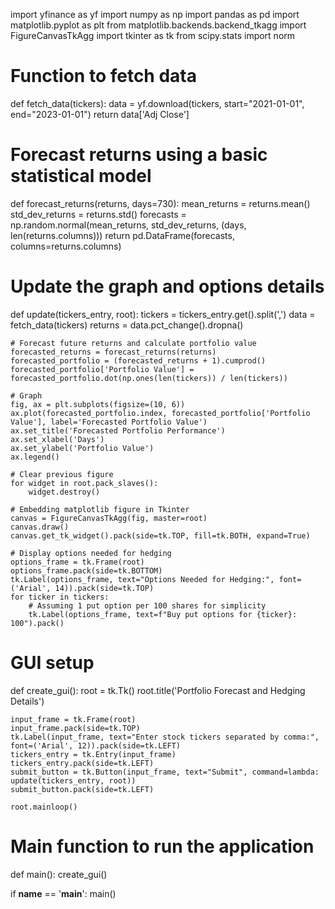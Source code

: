 import yfinance as yf
import numpy as np
import pandas as pd
import matplotlib.pyplot as plt
from matplotlib.backends.backend_tkagg import FigureCanvasTkAgg
import tkinter as tk
from scipy.stats import norm

# Function to fetch data
def fetch_data(tickers):
    data = yf.download(tickers, start="2021-01-01", end="2023-01-01")
    return data['Adj Close']

# Forecast returns using a basic statistical model
def forecast_returns(returns, days=730):
    mean_returns = returns.mean()
    std_dev_returns = returns.std()
    forecasts = np.random.normal(mean_returns, std_dev_returns, (days, len(returns.columns)))
    return pd.DataFrame(forecasts, columns=returns.columns)

# Update the graph and options details
def update(tickers_entry, root):
    tickers = tickers_entry.get().split(',')
    data = fetch_data(tickers)
    returns = data.pct_change().dropna()

    # Forecast future returns and calculate portfolio value
    forecasted_returns = forecast_returns(returns)
    forecasted_portfolio = (forecasted_returns + 1).cumprod()
    forecasted_portfolio['Portfolio Value'] = forecasted_portfolio.dot(np.ones(len(tickers)) / len(tickers))

    # Graph
    fig, ax = plt.subplots(figsize=(10, 6))
    ax.plot(forecasted_portfolio.index, forecasted_portfolio['Portfolio Value'], label='Forecasted Portfolio Value')
    ax.set_title('Forecasted Portfolio Performance')
    ax.set_xlabel('Days')
    ax.set_ylabel('Portfolio Value')
    ax.legend()

    # Clear previous figure
    for widget in root.pack_slaves():
        widget.destroy()

    # Embedding matplotlib figure in Tkinter
    canvas = FigureCanvasTkAgg(fig, master=root)
    canvas.draw()
    canvas.get_tk_widget().pack(side=tk.TOP, fill=tk.BOTH, expand=True)

    # Display options needed for hedging
    options_frame = tk.Frame(root)
    options_frame.pack(side=tk.BOTTOM)
    tk.Label(options_frame, text="Options Needed for Hedging:", font=('Arial', 14)).pack(side=tk.TOP)
    for ticker in tickers:
        # Assuming 1 put option per 100 shares for simplicity
        tk.Label(options_frame, text=f"Buy put options for {ticker}: 100").pack()

# GUI setup
def create_gui():
    root = tk.Tk()
    root.title('Portfolio Forecast and Hedging Details')

    input_frame = tk.Frame(root)
    input_frame.pack(side=tk.TOP)
    tk.Label(input_frame, text="Enter stock tickers separated by comma:", font=('Arial', 12)).pack(side=tk.LEFT)
    tickers_entry = tk.Entry(input_frame)
    tickers_entry.pack(side=tk.LEFT)
    submit_button = tk.Button(input_frame, text="Submit", command=lambda: update(tickers_entry, root))
    submit_button.pack(side=tk.LEFT)

    root.mainloop()

# Main function to run the application
def main():
    create_gui()

if __name__ == '__main__':
    main()



